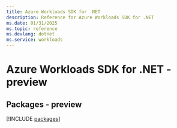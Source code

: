 ```yaml
---
title: Azure Workloads SDK for .NET
description: Reference for Azure Workloads SDK for .NET
ms.date: 01/31/2025
ms.topic: reference
ms.devlang: dotnet
ms.service: workloads
---
```

# Azure Workloads SDK for .NET - preview
## Packages - preview
[!INCLUDE [packages](workloads-index.md)]